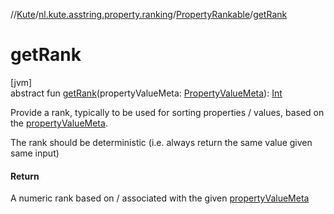//[Kute](../../../index.md)/[nl.kute.asstring.property.ranking](../index.md)/[PropertyRankable](index.md)/[getRank](get-rank.md)

# getRank

[jvm]\
abstract fun [getRank](get-rank.md)(propertyValueMeta: [PropertyValueMeta](../../nl.kute.asstring.property.meta/-property-value-meta/index.md)): [Int](https://kotlinlang.org/api/latest/jvm/stdlib/kotlin/-int/index.html)

Provide a rank, typically to be used for sorting properties / values, based on the [propertyValueMeta](get-rank.md).

The rank should be deterministic (i.e. always return the same value given same input)

#### Return

A numeric rank based on / associated with the given [propertyValueMeta](get-rank.md)
